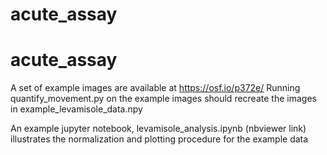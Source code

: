 # acute_assay
# acute_assay

A set of example images are available at https://osf.io/p372e/
Running quantify_movement.py  on the example images should recreate the images in example_levamisole_data.npy

An example jupyter notebook, levamisole_analysis.ipynb (nbviewer link) illustrates the normalization and plotting procedure for the example data
